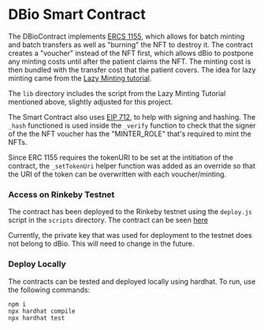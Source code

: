 # DBio Smart Contract

The DBioContract implements [ERCS 1155](https://ethereum.org/en/developers/docs/standards/tokens/erc-1155/), which allows for batch minting and batch transfers as well as "burning" the NFT to destroy it. The contract creates a "voucher" instead of the NFT first, which allows dBio to postpone any minting costs until after the patient claims the NFT. The minting cost is then bundled with the transfer cost that the patient covers. The idea for lazy minting came from the [Lazy Minting tutorial](https://nftschool.dev/tutorial/lazy-minting/).

The `lib` directory includes the script from the Lazy Minting Tutorial mentioned above, slightly adjusted for this project. 

The Smart Contract also uses [EIP 712](https://eips.ethereum.org/EIPS/eip-712#definition-of-domainseparator), to help with signing and hashing. The `_hash` functioned is used inside the `_verify` function to check that the signer of the the NFT voucher has the "MINTER_ROLE" that's required to mint the NFTs. 

Since ERC 1155 requires the tokenURI to be set at the intitiation of the contract, the `_setTokenUri` helper function was added as an override so that the URI of the token can be overwritten with each voucher/minting. 

### Access on Rinkeby Testnet 
The contract has been deployed to the Rinkeby testnet using the `deploy.js` script in the `scripts` directory. The contract can be seen [here](https://rinkeby.etherscan.io/address/0xeb86f462d7f9ba8b919403dc5ce772899c74e3eb#code)

Currently, the private key that was used for deployment to the testnet does not belong to dBio. This will need to change in the future. 

### Deploy Locally

The contracts can be tested and deployed locally using hardhat. To run, use the following commands: 

```shell
npm i
npx hardhat compile
npx hardhat test
```

